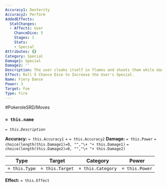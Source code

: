 ```yaml
---
Accuracy1: Dexterity
Accuracy2: Perform
AddedEffects:
  StatChanges:
  - Affects: User
    ChanceDice: 5
    Stages: 1
    Stats:
    - Special
Attributes: {}
Category: Special
Damage1: Special
Damage2: ''
Description: The user cloaks itself in flames and shoots them while dancing gracefully.
Effect: Roll 5 Chance Dice to Increase the User's Special.
Name: Fiery Dance
Power: 3
Target: Foe
Type: Fire
---
```


#PokeroleSRD/Moves

### `= this.name`
*`= this.Description`*

**Accuracy:** `= this.Accuracy1` + `= this.Accuracy2`
**Damage:** `= this.Power` `= choice(length(this.Damage1)=0, "","\+ "+ this.Damage1)` `= choice(length(this.Damage2)=0, "","\+ "+ this.Damage2)`

| Type          | Target          | Category          | Power          |
| ------------- | --------------- | ----------------  | -------------- |
| `= this.Type` | `= this.Target` | `= this.Category` | `= this.Power` | 

**Effect:** `= this.Effect`